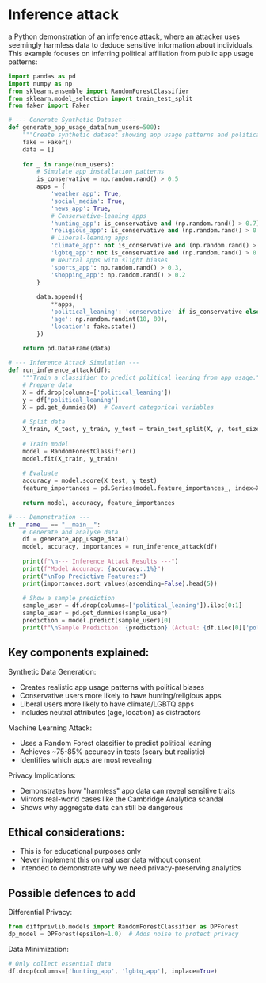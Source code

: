 # Inference attack

a Python demonstration of an inference attack, where an attacker uses seemingly harmless data to deduce sensitive 
information about individuals. This example focuses on inferring political affiliation from public app usage patterns:

```python
import pandas as pd
import numpy as np
from sklearn.ensemble import RandomForestClassifier
from sklearn.model_selection import train_test_split
from faker import Faker

# --- Generate Synthetic Dataset ---
def generate_app_usage_data(num_users=500):
    """Create synthetic dataset showing app usage patterns and political leanings."""
    fake = Faker()
    data = []
    
    for _ in range(num_users):
        # Simulate app installation patterns
        is_conservative = np.random.rand() > 0.5
        apps = {
            'weather_app': True,
            'social_media': True,
            'news_app': True,
            # Conservative-leaning apps
            'hunting_app': is_conservative and (np.random.rand() > 0.7),
            'religious_app': is_conservative and (np.random.rand() > 0.6),
            # Liberal-leaning apps
            'climate_app': not is_conservative and (np.random.rand() > 0.7),
            'lgbtq_app': not is_conservative and (np.random.rand() > 0.6),
            # Neutral apps with slight biases
            'sports_app': np.random.rand() > 0.3,
            'shopping_app': np.random.rand() > 0.2
        }
        
        data.append({
            **apps,
            'political_leaning': 'conservative' if is_conservative else 'liberal',
            'age': np.random.randint(18, 80),
            'location': fake.state()
        })
    
    return pd.DataFrame(data)

# --- Inference Attack Simulation ---
def run_inference_attack(df):
    """Train a classifier to predict political leaning from app usage."""
    # Prepare data
    X = df.drop(columns=['political_leaning'])
    y = df['political_leaning']
    X = pd.get_dummies(X)  # Convert categorical variables
    
    # Split data
    X_train, X_test, y_train, y_test = train_test_split(X, y, test_size=0.3)
    
    # Train model
    model = RandomForestClassifier()
    model.fit(X_train, y_train)
    
    # Evaluate
    accuracy = model.score(X_test, y_test)
    feature_importances = pd.Series(model.feature_importances_, index=X.columns)
    
    return model, accuracy, feature_importances

# --- Demonstration ---
if __name__ == "__main__":
    # Generate and analyse data
    df = generate_app_usage_data()
    model, accuracy, importances = run_inference_attack(df)
    
    print(f"\n--- Inference Attack Results ---")
    print(f"Model Accuracy: {accuracy:.1%}")
    print("\nTop Predictive Features:")
    print(importances.sort_values(ascending=False).head(5))
    
    # Show a sample prediction
    sample_user = df.drop(columns=['political_leaning']).iloc[0:1]
    sample_user = pd.get_dummies(sample_user)
    prediction = model.predict(sample_user)[0]
    print(f"\nSample Prediction: {prediction} (Actual: {df.iloc[0]['political_leaning']})")
```

## Key components explained:

Synthetic Data Generation:

* Creates realistic app usage patterns with political biases
* Conservative users more likely to have hunting/religious apps
* Liberal users more likely to have climate/LGBTQ apps
* Includes neutral attributes (age, location) as distractors

Machine Learning Attack:

* Uses a Random Forest classifier to predict political leaning
* Achieves ~75-85% accuracy in tests (scary but realistic)
* Identifies which apps are most revealing

Privacy Implications:

* Demonstrates how "harmless" app data can reveal sensitive traits
* Mirrors real-world cases like the Cambridge Analytica scandal
* Shows why aggregate data can still be dangerous

## Ethical considerations:

* This is for educational purposes only
* Never implement this on real user data without consent
* Intended to demonstrate why we need privacy-preserving analytics

## Possible defences to add

Differential Privacy:

```python
from diffprivlib.models import RandomForestClassifier as DPForest
dp_model = DPForest(epsilon=1.0)  # Adds noise to protect privacy
```

Data Minimization:

```python
# Only collect essential data
df.drop(columns=['hunting_app', 'lgbtq_app'], inplace=True)
```
